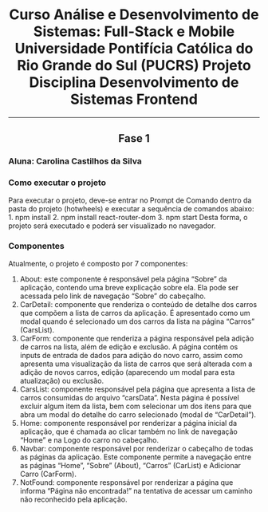 <h1 align="center"> Curso Análise e Desenvolvimento de Sistemas: Full-Stack e Mobile
Universidade Pontifícia Católica do Rio Grande do Sul (PUCRS)
Projeto Disciplina Desenvolvimento de Sistemas Frontend </h1>

<hr/> 
<h2 align="center">Fase 1</h2> 
<h3>Aluna: Carolina Castilhos da Silva</h3>

<h3>Como executar o projeto</h3>
Para executar o projeto, deve-se entrar no Prompt de Comando dentro da pasta do 
projeto (hotwheels) e executar a sequência de comandos abaixo: 
1. npm install
2. npm install react-router-dom
3. npm start
Desta forma, o projeto será executado e poderá ser visualizado no navegador.

<h3>Componentes</h3>
Atualmente, o projeto é composto por 7 componentes:

1. About: este componente é responsável pela página “Sobre” da aplicação,
   contendo uma breve explicação sobre ela. Ela pode ser acessada pelo link de
   navegação “Sobre” do cabeçalho.
2. CarDetail: componente que renderiza o conteúdo de detalhe dos carros que
   compõem a lista de carros da aplicação. É apresentado como um modal
   quando é selecionado um dos carros da lista na página “Carros” (CarsList).
3. CarForm: componente que renderiza a página responsável pela adição de
   carros na lista, além de edição e exclusão. A página contém os inputs de
   entrada de dados para adição do novo carro, assim como apresenta uma
   visualização da lista de carros que será alterada com a adição de novos carros,
   edição (aparecendo um modal para esta atualização) ou exclusão.
4. CarsList: componente responsável pela página que apresenta a lista de carros
   consumidas do arquivo “carsData”. Nesta página é possível excluir algum item
   da lista, bem com selecionar um dos itens para que abra um modal do detalhe
   do carro selecionado (modal de “CarDetail”).
5. Home: componente responsável por renderizar a página inicial da aplicação,
   que é chamada ao clicar também no link de navegação “Home” e na Logo do
   carro no cabeçalho.
6. Navbar: componente responsável por renderizar o cabeçalho de todas as
   páginas da aplicação. Este componente permite a navegação entre as páginas
   “Home”, “Sobre” (About), “Carros” (CarList) e Adicionar Carro (CarForm).
7. NotFound: componente responsável por renderizar a página que informa
   “Página não encontrada!” na tentativa de acessar um caminho não
   reconhecido pela aplicação.
